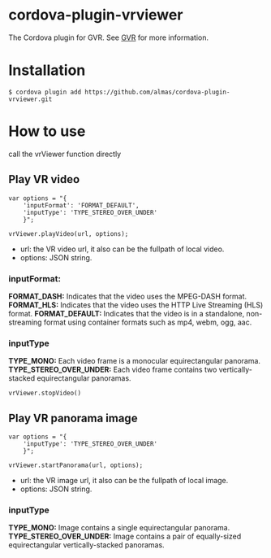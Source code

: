 # cordova-plugin-vrviewer

The Cordova plugin for GVR.
See [GVR](https://developers.google.com/vr) for more information.

# Installation

`$ cordova plugin add https://github.com/almas/cordova-plugin-vrviewer.git`

# How to use

call the vrViewer function directly

## Play VR video ##
```
var options = "{
    'inputFormat': 'FORMAT_DEFAULT',
    'inputType': 'TYPE_STEREO_OVER_UNDER'
    }";

vrViewer.playVideo(url, options);
```

* url: the VR video url, it also can be the fullpath of local video.
* options: JSON string.

### inputFormat: ###
**FORMAT_DASH:** 	Indicates that the video uses the MPEG-DASH format.
**FORMAT_HLS:**  	Indicates that the video uses the HTTP Live Streaming (HLS) format.
**FORMAT_DEFAULT:**  	Indicates that the video is in a standalone, non-streaming format using container formats such as mp4, webm, ogg, aac.
### inputType ###
**TYPE_MONO:**  	Each video frame is a monocular equirectangular panorama.
**TYPE_STEREO_OVER_UNDER:**  	Each video frame contains two vertically-stacked equirectangular panoramas.

`vrViewer.stopVideo()`


## Play VR panorama image ##
```
var options = "{
    'inputType': 'TYPE_STEREO_OVER_UNDER'
    }";

vrViewer.startPanorama(url, options);
```

* url: the VR image url, it also can be the fullpath of local image.
* options: JSON string.

### inputType ###
**TYPE_MONO:**  	Image contains a single equirectangular panorama.
**TYPE_STEREO_OVER_UNDER:**  	Image contains a pair of equally-sized equirectangular vertically-stacked panoramas.
